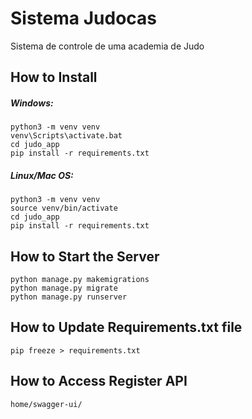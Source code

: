 # Sistema Judocas

Sistema de controle de uma academia de Judo

## How to Install

##### Windows:

`python3 -m venv venv` \
`venv\Scripts\activate.bat` \
`cd judo_app` \
`pip install -r requirements.txt`

##### Linux/Mac OS:

`python3 -m venv venv` \
`source venv/bin/activate` \
`cd judo_app` \
`pip install -r requirements.txt`

## How to Start the Server

`python manage.py makemigrations` \
`python manage.py migrate` \
`python manage.py runserver`

## How to Update Requirements.txt file

`pip freeze > requirements.txt`

## How to Access Register API

`home/swagger-ui/`
